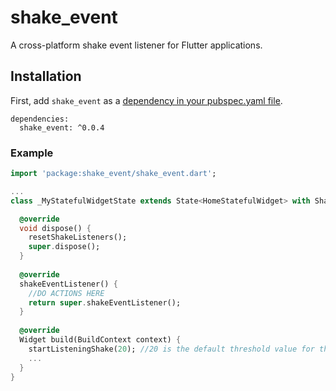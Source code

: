 # shake_event

A cross-platform shake event listener for Flutter applications.

## Installation

First, add `shake_event` as a [dependency in your pubspec.yaml file](https://flutter.io/platform-plugins/).
```
dependencies:
  shake_event: ^0.0.4
```

### Example
``` dart
import 'package:shake_event/shake_event.dart';

...
class _MyStatefulWidgetState extends State<HomeStatefulWidget> with ShakeHandler {

  @override
  void dispose() {
    resetShakeListeners();
    super.dispose();
  }
  
  @override
  shakeEventListener() {
    //DO ACTIONS HERE
    return super.shakeEventListener();
  }
  
  @override
  Widget build(BuildContext context) {
    startListeningShake(20); //20 is the default threshold value for the shake event
    ...
  }
}
```
